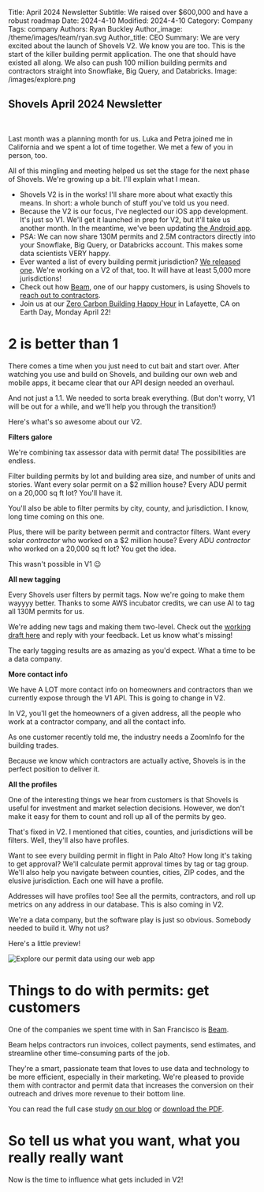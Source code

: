 Title: April 2024 Newsletter
Subtitle: We raised over $600,000 and have a robust roadmap
Date: 2024-4-10
Modified: 2024-4-10
Category: Company
Tags: company
Authors: Ryan Buckley
Author_image: /theme/images/team/ryan.svg
Author_title: CEO
Summary: We are very excited about the launch of Shovels V2. We know you are too. This is the start of the killer building permit application. The one that should have existed all along. We also can push 100 million building permits and contractors straight into Snowflake, Big Query, and Databricks.
Image: /images/explore.png

## Shovels April 2024 Newsletter
<br>

Last month was a planning month for us. Luka and Petra joined me in California and we spent a lot of time together. We met a few of you in person, too.

All of this mingling and meeting helped us set the stage for the next phase of Shovels. We're growing up a bit. I'll explain what I mean. 

*   Shovels V2 is in the works! I'll share more about what exactly this means. In short: a whole bunch of stuff you've told us you need.
*   Because the V2 is our focus, I've neglected our iOS app development. It's just so V1. We'll get it launched in prep for V2, but it'll take us another month. In the meantime, we've been updating [the Android app](https://play.google.com/store/apps/details?id=com.shovels.shovels1).  
*   PSA: We can now share 130M permits and 2.5M contractors directly into your Snowflake, Big Query, or Databricks account. This makes some data scientists VERY happy. 
*   Ever wanted a list of every building permit jurisdiction? [We released one](https://www.shovels.ai/blog/list-of-all-building-permit-jurisdictions/). We're working on a V2 of that, too. It will have at least 5,000 more jurisdictions!
*   Check out how [Beam](https://www.trybeam.com/), one of our happy customers, is using Shovels to [reach out to contractors](https://www.shovels.ai/blog/case-study-revolutionizing-lead-generation-for-beam/). 
*   Join us at our [Zero Carbon Building Happy Hour](https://lu.ma/z40116as) in Lafayette, CA on Earth Day, Monday April 22!

2 is better than 1
==================

There comes a time when you just need to cut bait and start over. After watching you use and build on Shovels, and building our own web and mobile apps, it became clear that our API design needed an overhaul. 

And not just a 1.1. We needed to sorta break everything. (But don't worry, V1 will be out for a while, and we'll help you through the transition!)

Here's what's so awesome about our V2. 

**Filters galore**

We're combining tax assessor data with permit data! The possibilities are endless. 

Filter building permits by lot and building area size, and number of units and stories. Want every solar permit on a $2 million house? Every ADU permit on a 20,000 sq ft lot? You'll have it.

You'll also be able to filter permits by city, county, and jurisdiction. I know, long time coming on this one.

Plus, there will be parity between permit and contractor filters. Want every solar _contractor_ who worked on a $2 million house? Every ADU _contractor_ who worked on a 20,000 sq ft lot? You get the idea.

This wasn't possible in V1 😉

**All new tagging**

Every Shovels user filters by permit tags. Now we're going to make them wayyyy better. Thanks to some AWS incubator credits, we can use AI to tag all 130M permits for us.

We're adding new tags and making them two-level. Check out the [working draft here](https://docs.google.com/spreadsheets/d/15rq0VbzD1FKcBzWAhGaAwbqlqm-BZa6nhM8F_qyNcMQ/edit#gid=0) and reply with your feedback. Let us know what's missing! 

The early tagging results are as amazing as you'd expect. What a time to be a data company. 

**More contact info**

We have A LOT more contact info on homeowners and contractors than we currently expose through the V1 API. This is going to change in V2.

In V2, you'll get the homeowners of a given address, all the people who work at a contractor company, and all the contact info.

As one customer recently told me, the industry needs a ZoomInfo for the building trades.

Because we know which contractors are actually active, Shovels is in the perfect position to deliver it. 

**All the profiles**

One of the interesting things we hear from customers is that Shovels is useful for investment and market selection decisions. However, we don't make it easy for them to count and roll up all of the permits by geo.

That's fixed in V2. I mentioned that cities, counties, and jurisdictions will be filters. Well, they'll also have profiles. 

Want to see every building permit in flight in Palo Alto? How long it's taking to get approval? We'll calculate permit approval times by tag or tag group. We'll also help you navigate between counties, cities, ZIP codes, and the elusive jurisdiction. Each one will have a profile.

Addresses will have profiles too! See all the permits, contractors, and roll up metrics on any address in our database. This is also coming in V2. 

We're a data company, but the software play is just so obvious. Somebody needed to build it. Why not us? 

Here's a little preview!

![Explore our permit data using our web app]({static}/images/explore.png)

Things to do with permits: get customers
========================================

One of the companies we spent time with in San Francisco is [Beam](https://www.trybeam.com/).

Beam helps contractors run invoices, collect payments, send estimates, and streamline other time-consuming parts of the job.

They're a smart, passionate team that loves to use data and technology to be more efficient, especially in their marketing. We're pleased to provide them with contractor and permit data that increases the conversion on their outreach and drives more revenue to their bottom line.

You can read the full case study [on our blog]({filename}case-beam.md) or [download the PDF]({static}/pdfs/Shovels_Beam.pdf).

So tell us what you want, what you really really want
=====================================================

Now is the time to influence what gets included in V2!